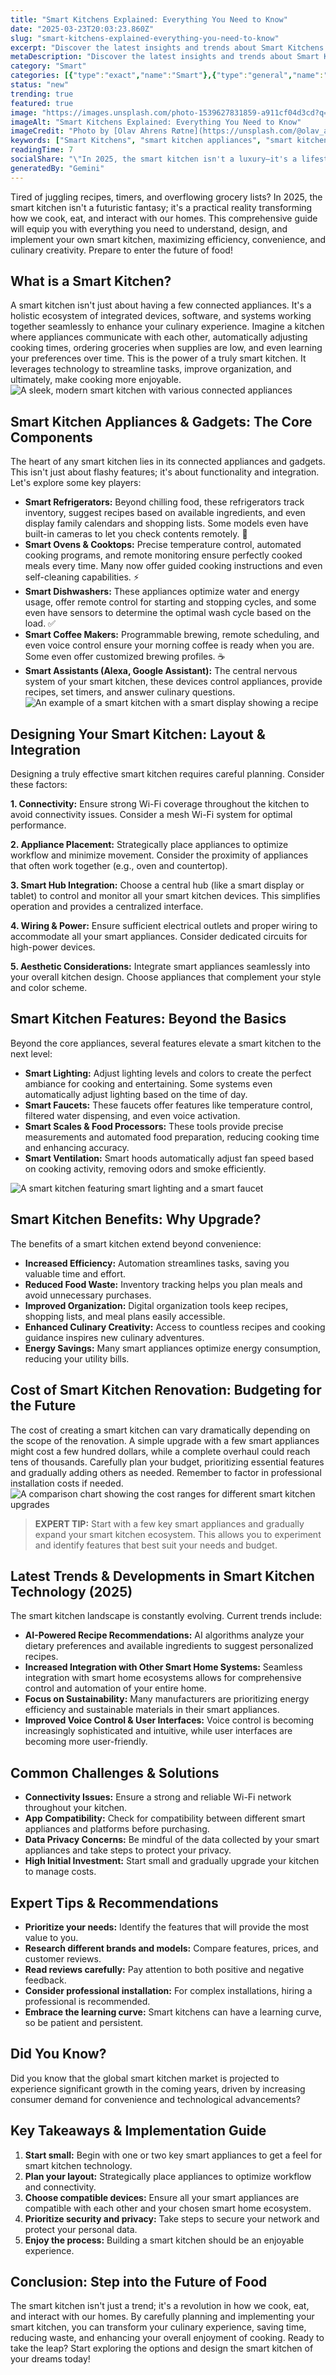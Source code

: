```yaml
---
title: "Smart Kitchens Explained: Everything You Need to Know"
date: "2025-03-23T20:03:23.860Z"
slug: "smart-kitchens-explained-everything-you-need-to-know"
excerpt: "Discover the latest insights and trends about Smart Kitchens. This comprehensive guide covers everything you need to know about Smart Kitchens in 2025."
metaDescription: "Discover the latest insights and trends about Smart Kitchens. This comprehensive guide covers everything you need to know about Smart Kitchens in 2025."
category: "Smart"
categories: [{"type":"exact","name":"Smart"},{"type":"general","name":"Home Appliances"},{"type":"medium","name":"Kitchen Design"},{"type":"specific","name":"Appliance Integration"},{"type":"niche","name":"IoT Protocols"}]
status: "new"
trending: true
featured: true
image: "https://images.unsplash.com/photo-1539627831859-a911cf04d3cd?q=85&w=1200&fit=max&fm=webp&auto=compress"
imageAlt: "Smart Kitchens Explained: Everything You Need to Know"
imageCredit: "Photo by [Olav Ahrens Røtne](https://unsplash.com/@olav_ahrens) on Unsplash"
keywords: ["Smart Kitchens", "smart kitchen appliances", "smart kitchen gadgets", "best smart kitchen technology", "smart kitchen design ideas", "smart kitchen features", "cost of smart kitchen renovation", "smart kitchen benefits", "how to build a smart kitchen", "smart kitchen voice control"]
readingTime: 7
socialShare: "\"In 2025, the smart kitchen isn't a luxury—it's a lifestyle upgrade.  Imagine a kitchen that anticipates your needs, orders groceries, and cooks your meals to perfection.\""
generatedBy: "Gemini"
---
```




Tired of juggling recipes, timers, and overflowing grocery lists?  In 2025, the smart kitchen isn't a futuristic fantasy; it's a practical reality transforming how we cook, eat, and interact with our homes. This comprehensive guide will equip you with everything you need to understand, design, and implement your own smart kitchen, maximizing efficiency, convenience, and culinary creativity.  Prepare to enter the future of food!

## What is a Smart Kitchen?

A smart kitchen isn't just about having a few connected appliances. It's a holistic ecosystem of integrated devices, software, and systems working together seamlessly to enhance your culinary experience.  Imagine a kitchen where appliances communicate with each other, automatically adjusting cooking times, ordering groceries when supplies are low, and even learning your preferences over time. This is the power of a truly smart kitchen.  It leverages technology to streamline tasks, improve organization, and ultimately, make cooking more enjoyable.  ![A sleek, modern smart kitchen with various connected appliances](https://images.unsplash.com/photo-1721903677542-72f30e22258f?q=85&w=1200&fit=max&fm=webp&auto=compress)

## Smart Kitchen Appliances & Gadgets: The Core Components

The heart of any smart kitchen lies in its connected appliances and gadgets. This isn't just about flashy features; it's about functionality and integration.  Let's explore some key players:

* **Smart Refrigerators:**  Beyond chilling food, these refrigerators track inventory, suggest recipes based on available ingredients, and even display family calendars and shopping lists.  Some models even have built-in cameras to let you check contents remotely. 🔑
* **Smart Ovens & Cooktops:**  Precise temperature control, automated cooking programs, and remote monitoring ensure perfectly cooked meals every time.  Many now offer guided cooking instructions and even self-cleaning capabilities. ⚡
* **Smart Dishwashers:**  These appliances optimize water and energy usage, offer remote control for starting and stopping cycles, and some even have sensors to determine the optimal wash cycle based on the load. ✅
* **Smart Coffee Makers:**  Programmable brewing, remote scheduling, and even voice control ensure your morning coffee is ready when you are.  Some even offer customized brewing profiles. ☕
* **Smart Assistants (Alexa, Google Assistant):**  The central nervous system of your smart kitchen, these devices control appliances, provide recipes, set timers, and answer culinary questions. ![An example of a smart kitchen with a smart display showing a recipe](https://images.unsplash.com/photo-1730830380623-e8b0da846965?q=85&w=1200&fit=max&fm=webp&auto=compress)

## Designing Your Smart Kitchen: Layout & Integration

Designing a truly effective smart kitchen requires careful planning.  Consider these factors:

**1.  Connectivity:** Ensure strong Wi-Fi coverage throughout the kitchen to avoid connectivity issues.  Consider a mesh Wi-Fi system for optimal performance.

**2.  Appliance Placement:** Strategically place appliances to optimize workflow and minimize movement.  Consider the proximity of appliances that often work together (e.g., oven and countertop).

**3.  Smart Hub Integration:**  Choose a central hub (like a smart display or tablet) to control and monitor all your smart kitchen devices.  This simplifies operation and provides a centralized interface.

**4.  Wiring & Power:**  Ensure sufficient electrical outlets and proper wiring to accommodate all your smart appliances.  Consider dedicated circuits for high-power devices.

**5.  Aesthetic Considerations:**  Integrate smart appliances seamlessly into your overall kitchen design.  Choose appliances that complement your style and color scheme.

## Smart Kitchen Features: Beyond the Basics

Beyond the core appliances, several features elevate a smart kitchen to the next level:

* **Smart Lighting:**  Adjust lighting levels and colors to create the perfect ambiance for cooking and entertaining.  Some systems even automatically adjust lighting based on the time of day.
* **Smart Faucets:**  These faucets offer features like temperature control, filtered water dispensing, and even voice activation.
* **Smart Scales & Food Processors:**  These tools provide precise measurements and automated food preparation, reducing cooking time and enhancing accuracy.
* **Smart Ventilation:**  Smart hoods automatically adjust fan speed based on cooking activity, removing odors and smoke efficiently.

![A smart kitchen featuring smart lighting and a smart faucet](https://images.unsplash.com/photo-1738045117493-27c33be007ff?q=85&w=1200&fit=max&fm=webp&auto=compress)

## Smart Kitchen Benefits: Why Upgrade?

The benefits of a smart kitchen extend beyond convenience:

* **Increased Efficiency:** Automation streamlines tasks, saving you valuable time and effort.
* **Reduced Food Waste:**  Inventory tracking helps you plan meals and avoid unnecessary purchases.
* **Improved Organization:**  Digital organization tools keep recipes, shopping lists, and meal plans easily accessible.
* **Enhanced Culinary Creativity:**  Access to countless recipes and cooking guidance inspires new culinary adventures.
* **Energy Savings:**  Many smart appliances optimize energy consumption, reducing your utility bills.

## Cost of Smart Kitchen Renovation: Budgeting for the Future

The cost of creating a smart kitchen can vary dramatically depending on the scope of the renovation.  A simple upgrade with a few smart appliances might cost a few hundred dollars, while a complete overhaul could reach tens of thousands.  Carefully plan your budget, prioritizing essential features and gradually adding others as needed.  Remember to factor in professional installation costs if needed.  ![A comparison chart showing the cost ranges for different smart kitchen upgrades](https://images.unsplash.com/photo-1539627831859-a911cf04d3cd?q=85&w=1200&fit=max&fm=webp&auto=compress)

> **EXPERT TIP:** Start with a few key smart appliances and gradually expand your smart kitchen ecosystem.  This allows you to experiment and identify features that best suit your needs and budget.

## Latest Trends & Developments in Smart Kitchen Technology (2025)

The smart kitchen landscape is constantly evolving.  Current trends include:

* **AI-Powered Recipe Recommendations:**  AI algorithms analyze your dietary preferences and available ingredients to suggest personalized recipes.
* **Increased Integration with Other Smart Home Systems:**  Seamless integration with smart home ecosystems allows for comprehensive control and automation of your entire home.
* **Focus on Sustainability:**  Many manufacturers are prioritizing energy efficiency and sustainable materials in their smart appliances.
* **Improved Voice Control & User Interfaces:**  Voice control is becoming increasingly sophisticated and intuitive, while user interfaces are becoming more user-friendly.

## Common Challenges & Solutions

* **Connectivity Issues:**  Ensure a strong and reliable Wi-Fi network throughout your kitchen.
* **App Compatibility:**  Check for compatibility between different smart appliances and platforms before purchasing.
* **Data Privacy Concerns:**  Be mindful of the data collected by your smart appliances and take steps to protect your privacy.
* **High Initial Investment:**  Start small and gradually upgrade your kitchen to manage costs.

## Expert Tips & Recommendations

* **Prioritize your needs:** Identify the features that will provide the most value to you.
* **Research different brands and models:** Compare features, prices, and customer reviews.
* **Read reviews carefully:** Pay attention to both positive and negative feedback.
* **Consider professional installation:** For complex installations, hiring a professional is recommended.
* **Embrace the learning curve:**  Smart kitchens can have a learning curve, so be patient and persistent.

## Did You Know?

Did you know that the global smart kitchen market is projected to experience significant growth in the coming years, driven by increasing consumer demand for convenience and technological advancements?

## Key Takeaways & Implementation Guide

1. **Start small:** Begin with one or two key smart appliances to get a feel for smart kitchen technology.
2. **Plan your layout:** Strategically place appliances to optimize workflow and connectivity.
3. **Choose compatible devices:** Ensure all your smart appliances are compatible with each other and your chosen smart home ecosystem.
4. **Prioritize security and privacy:**  Take steps to secure your network and protect your personal data.
5. **Enjoy the process:**  Building a smart kitchen should be an enjoyable experience.

## Conclusion:  Step into the Future of Food

The smart kitchen isn't just a trend; it's a revolution in how we cook, eat, and interact with our homes.  By carefully planning and implementing your smart kitchen, you can transform your culinary experience, saving time, reducing waste, and enhancing your overall enjoyment of cooking.  Ready to take the leap? Start exploring the options and design the smart kitchen of your dreams today!

